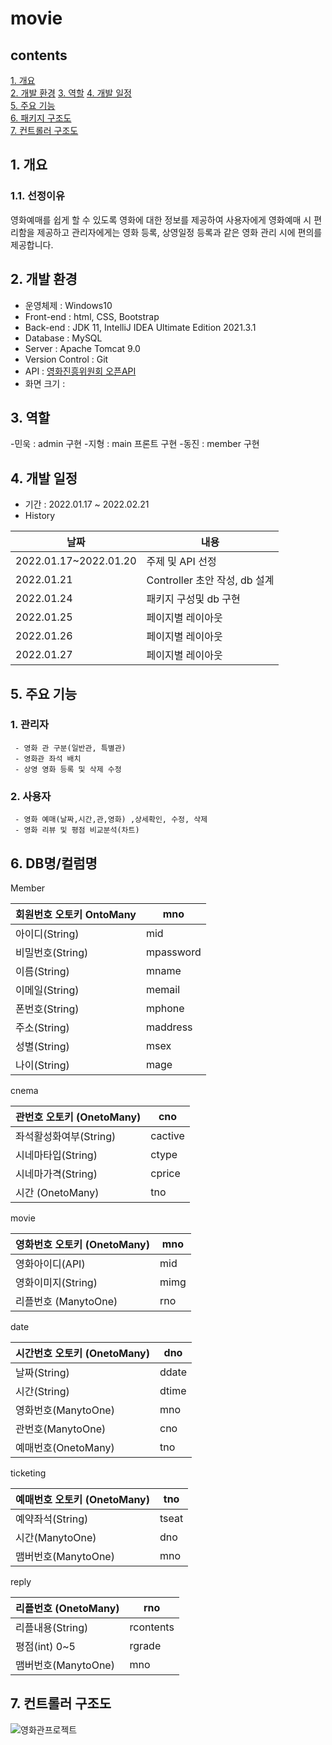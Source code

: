 # movie
## contents
[1. 개요](#1-개요)  
[2. 개발 환경](#2-개발-환경) 
[3. 역할](#3-역할) 
[4. 개발 일정](#4-개발-일정)  
[5. 주요 기능](#5-주요-기능)  
[6. 패키지 구조도](#6-DB명-컬럼명)  
[7. 컨트롤러 구조도](#7-컨트롤러-구조도) 

## 1. 개요
### 1.1. 선정이유
영화예매를 쉽게 할 수 있도록 영화에 대한 정보를 제공하여 사용자에게 영화예매 시 편리함을 제공하고 관리자에게는 영화 등록, 상영일정 등록과 같은 영화 관리 시에 편의를 제공합니다.

## 2. 개발 환경
- 운영체제 : Windows10
- Front-end : html, CSS, Bootstrap
- Back-end : JDK 11, IntelliJ IDEA Ultimate Edition 2021.3.1
- Database : MySQL
- Server : Apache Tomcat 9.0
- Version Control : Git
- API : [영화진흥위원회 오픈API](https://www.kobis.or.kr/kobisopenapi/homepg/apiservice/searchServiceInfo.do#;)
- 화면 크기 :

## 3. 역할
-민욱 : admin 구현
-지형 : main  프론트 구현
-동진 : member 구현

## 4. 개발 일정
- 기간 : 2022.01.17 ~ 2022.02.21  
- History

|날짜|내용|
|----|----|
|2022.01.17~2022.01.20|주제 및 API 선정|
|2022.01.21|Controller 초안 작성, db 설계|
|2022.01.24|패키지 구성및 db 구현|
|2022.01.25|페이지별 레이아웃|
|2022.01.26|페이지별 레이아웃|
|2022.01.27|페이지별 레이아웃|

## 5. 주요 기능

### 1. 관리자
     - 영화 관 구분(일반관, 특별관)
     - 영화관 좌석 배치 
     - 상영 영화 등록 및 삭제 수정
### 2. 사용자
     - 영화 예매(날짜,시간,관,영화) ,상세확인, 수정, 삭제
     - 영화 리뷰 및 평점 비교분석(차트)

## 6. DB명/컬럼명

Member

| 회원번호 오토키 OntoMany | mno |
| --- | --- |
| 아이디(String) | mid |
| 비밀번호(String) | mpassword |
| 이름(String) | mname |
| 이메일(String) | memail |
| 폰번호(String) | mphone |
| 주소(String) | maddress |
| 성별(String) | msex |
| 나이(String) | mage |

cnema

| 관번호 오토키 (OnetoMany) | cno |
| --- | --- |
| 좌석활성화여부(String) | cactive |
| 시네마타입(String) | ctype |
| 시네마가격(String) | cprice |
| 시간 (OnetoMany) | tno |

movie

| 영화번호 오토키 (OnetoMany) | mno |
| --- | --- |
| 영화아이디(API) | mid |
| 영화이미지(String) | mimg |
| 리플번호 (ManytoOne) | rno |

date

| 시간번호 오토키 (OnetoMany) | dno |
| --- | --- |
| 날짜(String) | ddate |
| 시간(String)  | dtime |
| 영화번호(ManytoOne) | mno |
| 관번호(ManytoOne) | cno |
| 예매번호(OnetoMany) | tno |

ticketing

| 예매번호 오토키 (OnetoMany) | tno |
| --- | --- |
| 예약좌석(String) | tseat |
| 시간(ManytoOne) | dno |
| 맴버번호(ManytoOne) | mno |

reply

| 리플번호 (OnetoMany) | rno |
| --- | --- |
| 리플내용(String) | rcontents |
| 평점(int) 0~5  | rgrade |
| 맴버번호(ManytoOne) | mno |
## 7. 컨트롤러 구조도
![영화관프로젝트](https://user-images.githubusercontent.com/91528966/150746516-3a9f3987-b746-484f-a003-1332d6bcb860.jpg)


